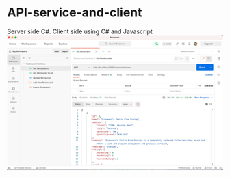 # API-service-and-client
Server side C#. Client side using C# and Javascript
![demo image](https://github.com/ceci0118/API-service-and-client/blob/main/Screen%20Shot%202021-03-29%20at%208.06.17%20PM.png)
